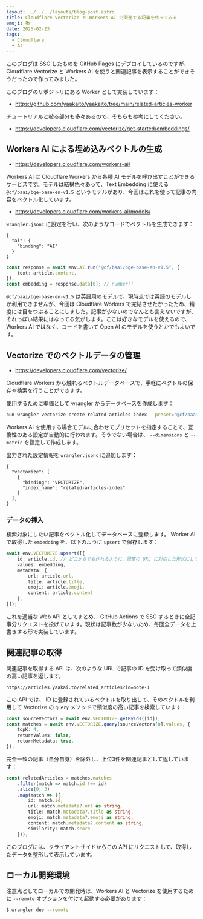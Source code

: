 ```yaml
---
layout: ../../../layouts/blog-post.astro
title: Cloudflare Vectorize と Workers AI で関連する記事を作ってみる
emoji: 📚
date: 2025-02-23
tags:
  - Cloudflare
  - AI
---
```


このブログは SSG したものを GitHub Pages にデプロイしているのですが、 Cloudflare Vectorize と Workers AI を使うと関連記事を表示することができそうだったので作ってみました。

このブログのリポジトリにある Worker として実装しています：

- https://github.com/yaakaito/yaakaito/tree/main/related-articles-worker

チュートリアルと被る部分も多々あるので、そちらも参考にしてください。

- https://developers.cloudflare.com/vectorize/get-started/embeddings/

## Workers AI による埋め込みベクトルの生成

- https://developers.cloudflare.com/workers-ai/

Workers AI は Cloudflare Workers から各種 AI モデルを呼び出すことができるサービスです。モデルは結構色々あって、Text Embedding に使える `@cf/baai/bge-base-en-v1.5` というモデルがあり、今回はこれを使って記事の内容をベクトル化しています。

- https://developers.cloudflare.com/workers-ai/models/

`wrangler.jsonc` に設定を行い、次のようなコードでベクトルを生成できます：

```jsonc
{
  "ai": {
    "binding": "AI"
  }
}
```

```ts
const response = await env.AI.run("@cf/baai/bge-base-en-v1.5", {
    text: article.content,
});
const embedding = response.data[0]; // number[]
```

`@cf/baai/bge-base-en-v1.5` は英語用のモデルで、現時点では英語のモデルしか利用できませんが、今回は Cloudflare Workers で完結させたかったため、精度には目をつぶることにしました。記事が少ないのでなんとも言えないですが、それっぽい結果にはなってる気がします。ここは好きなモデルを使えるので、 Workers AI ではなく、コードを書いて Open AI のモデルを使うとかでもよいです。

## Vectorize でのベクトルデータの管理

- https://developers.cloudflare.com/vectorize/

Cloudflare Workers から触れるベクトルデータベースで、手軽にベクトルの保存や検索を行うことができます。

使用するために準備として wrangler からデータベースを作成します：

```bash
bun wrangler vectorize create related-articles-index --preset="@cf/baai/bge-base-en-v1.5"
```

Workers AI を使用する場合モデルに合わせてプリセットを指定することで、互換性のある設定が自動的に行われます。そうでない場合は、 `--dimensions` と `--metric` を指定して作成します。

出力された設定情報を `wrangler.jsonc` に追加します：

```jsonc
{
  "vectorize": [
    {
      "binding": "VECTORIZE",
      "index_name": "related-articles-index"
    }
  ],
}
```

### データの挿入

検索対象にしたい記事をベクトル化してデータベースに登録します。 Worker AI で取得した `embedding` を、以下のように `upsert` で保存します：

```ts
await env.VECTORIZE.upsert([{
    id: article.id, // どこからでも作れるように、記事の URL に対応した形式にしている
    values: embedding,
    metadata: {
        url: article.url,
        title: article.title,
        emoji: article.emoji,
        content: article.content
    },
}]);
```

これを適当な Web API としてまとめ、 GitHub Actions で SSG するときに全記事分リクエストを投げています。現状は記事数が少ないため、毎回全データを上書きする形で実装しています。

## 関連記事の取得

関連記事を取得する API は、次のような URL で記事の ID を受け取って類似度の高い記事を返します。

```
https://articles.yaakai.to/related_articles?id=note-1
```

この API では、 ID に登録されているベクトルを取り出して、そのベクトルを利用して Vectorize の `query` メソッドで類似度の高い記事を検索しています：

```ts
const sourceVectors = await env.VECTORIZE.getByIds([id]);
const matches = await env.VECTORIZE.query(sourceVectors[0].values, {
    topK: 4,
    returnValues: false,
    returnMetadata: true,
});
```

完全一致の記事（自分自身）を除外し、上位3件を関連記事として返しています：

```ts
const relatedArticles = matches.matches
    .filter(match => match.id !== id)
    .slice(0, 3)
    .map(match => ({
        id: match.id,
        url: match.metadata?.url as string,
        title: match.metadata?.title as string,
        emoji: match.metadata?.emoji as string,
        content: match.metadata?.content as string,
        similarity: match.score
    }));
```

このブログには、クライアントサイドからこの API にリクエストして、取得したデータを整形して表示しています。

## ローカル開発環境

注意点としてローカルでの開発時は、Workers AI と Vectorize を使用するために `--remote` オプションを付けて起動する必要があります：

```bash
$ wrangler dev --remote
```
